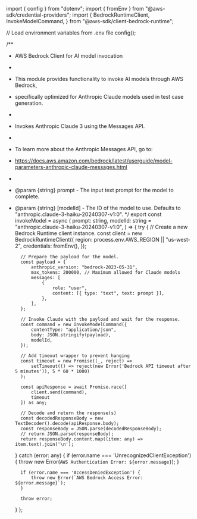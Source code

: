 import { config } from "dotenv";
import { fromEnv } from "@aws-sdk/credential-providers";
import {
    BedrockRuntimeClient,
    InvokeModelCommand,
} from "@aws-sdk/client-bedrock-runtime";
 
// Load environment variables from .env file
config();
 
 
/**
* AWS Bedrock Client for AI model invocation
*
* This module provides functionality to invoke AI models through AWS Bedrock,
* specifically optimized for Anthropic Claude models used in test case generation.
*
* Invokes Anthropic Claude 3 using the Messages API.
*
* To learn more about the Anthropic Messages API, go to:
* https://docs.aws.amazon.com/bedrock/latest/userguide/model-parameters-anthropic-claude-messages.html
*
* @param {string} prompt - The input text prompt for the model to complete.
* @param {string} [modelId] - The ID of the model to use. Defaults to "anthropic.claude-3-haiku-20240307-v1:0".
*/
export const invokeModel = async (
    prompt: string,
    modelId: string = "anthropic.claude-3-haiku-20240307-v1:0",
) => {
    try {
        // Create a new Bedrock Runtime client instance.
        const client = new BedrockRuntimeClient({
            region: process.env.AWS_REGION || "us-west-2",
            credentials: fromEnv(),
        });
 
        // Prepare the payload for the model.
        const payload = {
            anthropic_version: "bedrock-2023-05-31",
            max_tokens: 200000, // Maximum allowed for Claude models
            messages: [
                {
                    role: "user",
                    content: [{ type: "text", text: prompt }],
                },
            ],
        };
 
        // Invoke Claude with the payload and wait for the response.
        const command = new InvokeModelCommand({
            contentType: "application/json",
            body: JSON.stringify(payload),
            modelId,
        });
 
        // Add timeout wrapper to prevent hanging
        const timeout = new Promise((_, reject) =>
            setTimeout(() => reject(new Error('Bedrock API timeout after 5 minutes')), 5 * 60 * 1000)
        );
 
        const apiResponse = await Promise.race([
            client.send(command),
            timeout
        ]) as any;
 
        // Decode and return the response(s)
        const decodedResponseBody = new TextDecoder().decode(apiResponse.body);
        const responseBody = JSON.parse(decodedResponseBody);
        // return JSON.parse(responseBody);
        return responseBody.content.map((item: any) => item.text).join('\n');
    } catch (error: any) {
        if (error.name === 'UnrecognizedClientException') {
            throw new Error(`AWS Authentication Error: ${error.message}`);
        }
 
        if (error.name === 'AccessDeniedException') {
            throw new Error(`AWS Bedrock Access Error: ${error.message}`);
        }
 
        throw error;
    }
};